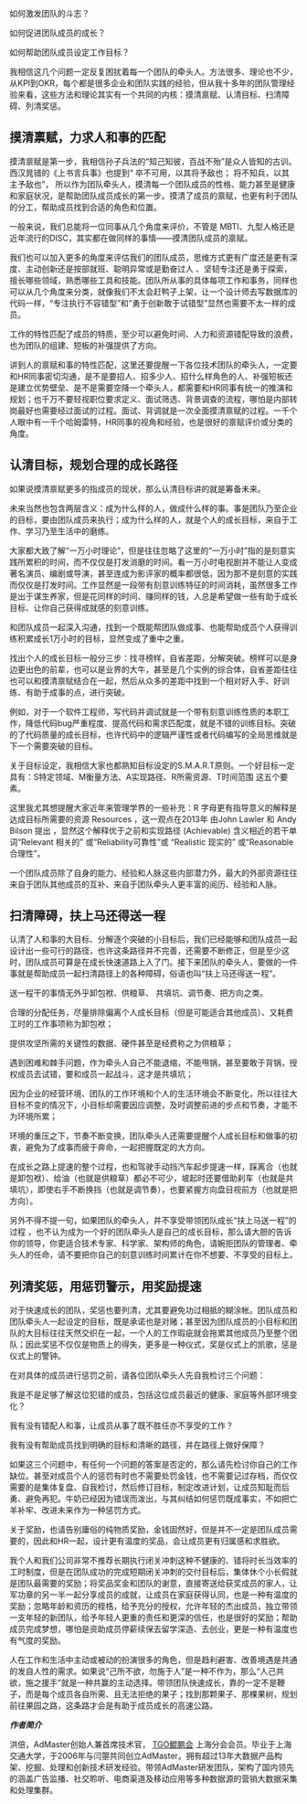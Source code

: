 如何激发团队的斗志？

如何促进团队成员的成长？

如何帮助团队成员设定工作目标？

我相信这几个问题一定反复困扰着每一个团队的牵头人。方法很多、理论也不少，从KPI到OKR，每个都是很多企业和团队实践的经验，但从我十多年的团队管理经验来看，这些方法和理论其实有一个共同的内核：摸清禀赋、认清目标、扫清障碍、列清奖惩。

## 摸清禀赋，力求人和事的匹配

摸清禀赋是第一步，我相信孙子兵法的“知己知彼，百战不殆”是众人皆知的古训。西汉晁错的《上书言兵事》也提到“ 卒不可用，以其将予敌也； 将不知兵，以其主予敌也”， 所以作为团队牵头人，摸清每一个团队成员的性格、能力甚至是健康和家庭状况，是帮助团队成员成长的第一步。摸清了成员的禀赋，也更有利于团队的分工，帮助成员找到合适的角色和位置。

一般来说，我们总能将一位同事从几个角度来评价，不管是 MBTI、九型人格还是近年流行的DISC，其实都在做同样的事情——摸清团队成员的禀赋。

我们也可以加入更多的角度来评估我们的团队成员，思维方式更有广度还是更有深度、主动创新还是按部就班、聪明异常或是勤奋过人 、坚韧专注还是勇于探索，擅长哪些领域，熟悉哪些工具和技能。团队所从事的具体每项工作和事务，同样也可以从几个角度来分类，就像我们不太会赶鸭子上架，让一个设计师去写数据库的代码一样，“专注执行不容错型”和“勇于创新敢于试错型”显然也需要不太一样的成员。

工作的特性匹配了成员的特质，至少可以避免时间、人力和资源错配导致的浪费，也为团队的组建、短板的补强提供了方向。

讲到人的禀赋和事的特性匹配，这里还要提醒一下各位技术团队的牵头人，一定要和HR同事密切沟通，是不是要招人、招多少人、招什么样角色的人、补强短板还是建立优势壁垒、是不是需要空降一个牵头人，都需要和HR同事有统一的推演和规划；也千万不要轻视职位要求定义、面试筛选、背景调查的流程，哪怕是内部转岗最好也需要经过面试的过程。面试、背调就是一次全面摸清禀赋的过程。一千个人眼中有一千个哈姆雷特，HR同事的视角和经验，也是很好的禀赋评价或分类的角度。

## 认清目标，规划合理的成长路径

如果说摸清禀赋更多的指成员的现状，那么认清目标讲的就是筹备未来。

未来当然也包含两层含义：成为什么样的人，做成什么样的事。事是团队乃至企业的目标，要由团队成员来执行；成为什么样的人，就是个人的成长目标，来自于工作、学习乃至生活中的磨练。

大家都大致了解“一万小时理论”，但是往往忽略了这里的“一万小时”指的是刻意实践所累积的时间，而不仅仅是打发消磨的时间。看一万小时电视剧并不能让人变成著名演员、编剧或导演，甚至连成为影评家的概率都很低，因为那不是刻意的实践而仅仅是打发时间。工作显然是一段带有刻意训练特征的时间消耗，虽然很多工作是出于谋生养家，但是花同样的时间、赚同样的钱，人总是希望做一些有助于成长目标、让你自己获得成就感的刻意训练。

和团队成员一起深入沟通，找到一个既能帮团队做成事、也能帮助成员个人获得训练积累成长1万小时的目标，显然变成了重中之重。

找出个人的成长目标一般分三步：找寻榜样，自省差距，分解突破。榜样可以是身边更出色的前辈，也可以是业界的大牛，甚至是几个实例的综合体，自省差距往往也可以和摸清禀赋结合在一起，然后从众多的差距中找到一个相对好入手、好训练、有助于成事的点，进行突破。

例如，对于一个软件工程师，写代码并调试就是一个带有刻意训练性质的本职工作，降低代码bug严重程度、提高代码和需求匹配度，就是不错的训练目标。突破的了代码质量的成长目标，也许代码中的逻辑严谨性或者代码编写的全局思维就是下一个需要突破的目标。

关于目标设定，我相信大家也都熟知目标设定的S.M.A.R.T原则。一个好目标一定具有：S特定领域、M衡量方法、A实现路径、R所需资源、T时间范围 这五个要素。

这里我尤其想提醒大家近年来管理学界的一些补充：R 字母更有指导意义的解释是达成目标所需要的资源 Resources ，这一观点在2013年 由John Lawler 和 Andy Bilson 提出 ，显然这个解释优于之前和实现路径 (Achievable) 含义相近的若干单词“Relevant 相关的” 或“Reliability可靠性”或 “Realistic 现实的” 或“Reasonable合理性”。

一个团队成员除了自身的能力、经验和人脉这些内部潜力外，最大的外部资源往往来自于团队其他成员的互补、来自于团队牵头人更丰富的阅历、经验和人脉。

## 扫清障碍，扶上马还得送一程

认清了人和事的大目标、分解逐个突破的小目标后，我们已经能够和团队成员一起设计出一些可行的路径，也许这条路径并不完善，还需要不断修正，但是至少这时，团队成员可算是在成长快速道路上入了门。接下来团队的牵头人，要做的一件事就是帮助成员一起扫清路径上的各种障碍，俗语也叫“扶上马还得送一程”。

送一程干的事情无外乎卸包袱、供粮草、 共填坑、调节奏、把方向之类。

合理的分配任务，尽量排除偏离个人成长目标（但是可能适合其他成员）、又耗费工时的工作事项称为卸包袱；

提供攻坚所需的关键性的数据、硬件甚至是经费称之为供粮草；

遇到困难和棘手问题，作为牵头人自己不能退缩，不能甩锅，甚至要敢于背锅，授权成员去试错，要和成员一起战斗，这才是共填坑；

因为企业的经营环境、团队的工作环境和个人的生活环境会不断变化，所以往往大目标不变的情况下，小目标却需要因应调整，及时调整前进的步点和节奏，才能不为环境所累；

环境的重压之下，节奏不断变换，团队牵头人还需要提醒个人成长目标和做事的初衷，避免为了成事而疲于奔命，一起把握既定的大方向。

在成长之路上提速的整个过程，也和驾驶手动挡汽车起步提速一样，踩离合（也就是卸包袱）、给油（也就是供粮草）都必不可少，坡起时还要借助刹车（也就是共填坑），即使右手不断换挡（也就是调节奏），也要紧握方向盘目视前方（也就是把方向）。

另外不得不提一句，如果团队的牵头人，并不享受带领团队成长“扶上马送一程”的过程 ，也不认为成为一个好的团队牵头人是自己的成长目标，那么请大胆的告诉你的领导，你更适合技术专家、科学家、架构师的角色，请婉拒团队的管理者、牵头人的任命，请不要把你自己的刻意训练时间累计在你不想要、不享受的目标上。

## 列清奖惩，用惩罚警示，用奖励提速

对于快速成长的团队，奖惩也要列清，尤其要避免功过相抵的糊涂帐。团队成员和团队牵头人一起设定的目标，既是承诺也是对赌；甚至因为团队成员的小目标和团队的大目标往往天然交织在一起，一个人的工作瑕疵就会拖累其他成员乃至整个团队；因此奖惩不仅仅是物质上的得失，更多是一种仪式，奖是仪式上的凯歌，惩是仪式上的警钟。

在对具体的成员进行惩罚之前，请各位团队牵头人先自我检讨三个问题：

我是不是足够了解这位犯错的成员，包括这位成员最近的健康、家庭等外部环境变化？

我有没有错配人和事，让成员从事了既不胜任亦不享受的工作？

我有没有帮助成员找到明确的目标和清晰的路径，并在路径上做好保障？

如果这三个问题中，有任何一个问题的答案是否定的，那么请先检讨你自己的工作缺位。甚至对成员个人的惩罚有时也不需要处罚金钱，也不需要记过存档，而仅仅需要的是集体复盘、自我检讨，然后修订目标，制定改进计划，让成员知耻而后勇、避免再犯。牛奶已经因为错误而泼出，与其纠结如何惩罚既成事实，不如把亡羊补牢、改进未来作为一种惩罚方式。

关于奖励，也请告别庸俗的纯物质奖励，金钱固然好，但是并不一定是团队成员需要的，因此和HR一起，设计更有温度的奖品，会让成员更有归属感和求胜欲。

我个人和我们公司非常不推荐长期执行闭关冲刺这种不健康的、错将时长当效率的工时制度，但是在团队成功的完成短期闭关冲刺的交付目标后，集体休个小长假就是团队最需要的奖励；将奖品奖金和团队的谢意，直接寄送给获奖成员的家人，让军功章的另一半一起分享成员的成就，让成员在家庭获得认同，也是一种有温度的奖励；忽略年龄和资历的桎梏，给予充分的授权，允许年轻的杰出成员，独立带领一支年轻的新团队，给予年轻人更重的责任和更深的信任，也是很好的奖励；帮助成员完成梦想，哪怕是资助成员停薪续保去留学深造、去创业，更是一种有温度也有气度的奖励。

人在工作和生活中主动或被动的扮演很多的角色，但是趋利避害、改善境遇是共通的发自人性的需求。如果说“己所不欲，勿施于人”是一种不作为，那么“人己共欲，施之援手”就是一种共赢的主动选择。带领团队快速成长，靠的一定不是鞭子，而是每个成员各自所需、且无法拒绝的果子；找到那颗果子、那棵果树，规划前往果园之路，这条路才会是有助于成员成长的高速公路。

_**作者简介**_

洪倍，AdMaster创始人兼首席技术官， [TGO鲲鹏会](http://tgo.geekbang.org) 上海分会会员。毕业于上海交通大学，于2006年与闫曌共同创立AdMaster。拥有超过13年大数据产品构架、挖掘、处理和创新技术研发经验。带领AdMaster研发团队，架构了国内领先的涵盖广告监播、社交聆听、电商渠道及移动应用等多种数据源的营销大数据采集和处理集群。